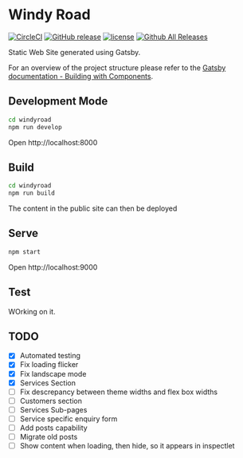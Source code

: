 # Windy Road

[![CircleCI](https://img.shields.io/circleci/project/github/windyroad/windyroad.svg)](https://circleci.com/gh/windyroad/workflows/windyroad)
[![GitHub release](https://img.shields.io/github/release/windyroad/windyroad.svg)](https://github.com/windyroad/windyroad/releases/latest)
[![license](https://img.shields.io/github/license/windyroad/windyroad.svg)](https://github.com/windyroad/windyroad/blob/master/LICENSE)
[![Github All Releases](https://img.shields.io/github/downloads/windyroad/windyroad/total.svg)](https://github.com/windyroad/windyroad/releases)

Static Web Site generated using Gatsby.

For an overview of the project structure please refer to the [Gatsby documentation - Building with Components](https://www.gatsbyjs.org/docs/building-with-components/).

## Development Mode

```sh
cd windyroad
npm run develop
```

Open http://localhost:8000

## Build

```sh
cd windyroad
npm run build
```

The content in the public site can then be deployed

## Serve

```sh
npm start
```

Open http://localhost:9000

## Test

WOrking on it.

## TODO

- [x] Automated testing
- [x] Fix loading flicker
- [x] Fix landscape mode
- [x] Services Section
- [ ] Fix descrepancy between theme widths and flex box widths
- [ ] Customers section
- [ ] Services Sub-pages
- [ ] Service specific enquiry form
- [ ] Add posts capability
- [ ] Migrate old posts
- [ ] Show content when loading, then hide, so it appears in inspectlet
